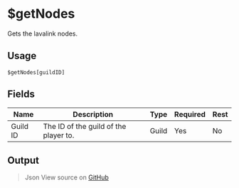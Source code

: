 # $getNodes
Gets the lavalink nodes.
## Usage
```
$getNodes[guildID]
```
## Fields
|   Name   |              Description              | Type  | Required | Rest |
|----------|---------------------------------------|-------|----------|------|
| Guild ID | The ID of the guild of the player to. | Guild | Yes      | No   |

## Output
> Json
View source on [GitHub](https://github.com/tryforge/forgelink/blob/dev/src/natives/getNodes.ts)